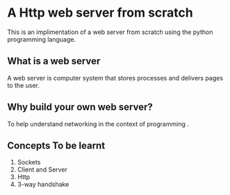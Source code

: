 # A Http web server from scratch

This is an implimentation of a web server from scratch using the python programming language.

## What is a web server

A web server is computer system that stores processes and delivers pages to the user.

## Why build your own web server?

To help understand networking in the context of programming .

## Concepts To be learnt

1. Sockets
2. Client and Server
3. Http
4. 3-way handshake

